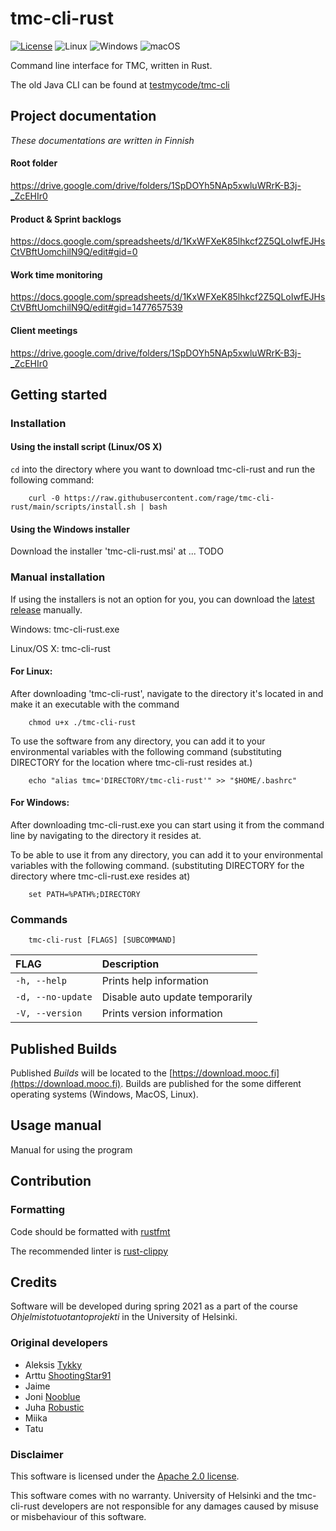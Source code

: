 # tmc-cli-rust

[![License](https://img.shields.io/badge/License-Apache%202.0-blue.svg)](https://raw.githubusercontent.com/rage/tmc-cli-rust/main/LICENSE)
![Linux](https://github.com/rage/tmc-cli-rust/workflows/Linux/badge.svg)
![Windows](https://github.com/rage/tmc-cli-rust/workflows/Windows/badge.svg)
![macOS](https://github.com/rage/tmc-cli-rust/workflows/macOS/badge.svg)

Command line interface for TMC, written in Rust. 

The old Java CLI can be found at [testmycode/tmc-cli](https://github.com/testmycode/tmc-cli) 

## Project documentation

*These documentations are written in Finnish*

#### Root folder
https://drive.google.com/drive/folders/1SpDOYh5NAp5xwluWRrK-B3j-_ZcEHIr0

#### Product & Sprint backlogs
https://docs.google.com/spreadsheets/d/1KxWFXeK85lhkcf2Z5QLoIwfEJHsCtVBftUomchilN9Q/edit#gid=0 

#### Work time monitoring
https://docs.google.com/spreadsheets/d/1KxWFXeK85lhkcf2Z5QLoIwfEJHsCtVBftUomchilN9Q/edit#gid=1477657539

#### Client meetings
https://drive.google.com/drive/folders/1SpDOYh5NAp5xwluWRrK-B3j-_ZcEHIr0

## Getting started

### Installation

#### Using the install script (Linux/OS X)

```cd``` into the directory where you want to download tmc-cli-rust and run the following command:

        curl -0 https://raw.githubusercontent.com/rage/tmc-cli-rust/main/scripts/install.sh | bash

#### Using the Windows installer

Download the installer 'tmc-cli-rust.msi' at ... TODO

### Manual installation

If using the installers is not an option for you, you can download the [latest release](https://github.com/rage/tmc-cli-rust/releases/latest) manually. 

Windows: tmc-cli-rust.exe

Linux/OS X: tmc-cli-rust

#### For Linux: 

After downloading 'tmc-cli-rust', navigate to the directory it's located in and make it an executable with the command

        chmod u+x ./tmc-cli-rust

To use the software from any directory, you can add it to your environmental variables with the following command (substituting DIRECTORY for the location where tmc-cli-rust resides at.)

        echo "alias tmc='DIRECTORY/tmc-cli-rust'" >> "$HOME/.bashrc"

#### For Windows: 

After downloading tmc-cli-rust.exe you can start using it from the command line by navigating to the directory it resides at. 

To be able to use it from any directory, you can add it to your environmental variables with the following command. (substituting DIRECTORY for the directory where tmc-cli-rust.exe resides at)

        set PATH=%PATH%;DIRECTORY


### Commands

        tmc-cli-rust [FLAGS] [SUBCOMMAND]

FLAG | Description
:--- | :---
`-h, --help` | Prints help information
`-d, --no-update` | Disable auto update temporarily
`-V, --version` | Prints version information


## Published Builds

Published *Builds* will be located to the [https://download.mooc.fi](https://download.mooc.fi). Builds are published for the some different operating systems (Windows, MacOS, Linux).

## Usage manual

Manual for using the program

## Contribution

### Formatting

Code should be formatted with [rustfmt](https://github.com/rust-lang/rustfmt)

The recommended linter is [rust-clippy](https://github.com/rust-lang/rust-clippy)

## Credits

Software will be developed during spring 2021 as a part of the course *Ohjelmistotuotantoprojekti* in the University of Helsinki.

### Original developers

* Aleksis [Tykky](https://github.com/Tykky)
* Arttu [ShootingStar91](https://github.com/ShootingStar91)
* Jaime
* Joni [Nooblue](https://github.com/Nooblue/)
* Juha [Robustic](https://github.com/Robustic/)
* Miika
* Tatu 

### Disclaimer

This software is licensed under the [Apache 2.0 license](https://raw.githubusercontent.com/rage/tmc-cli-rust/main/LICENSE).

This software comes with no warranty. University of Helsinki and the tmc-cli-rust developers are not responsible for any damages caused by misuse or misbehaviour of this software.
